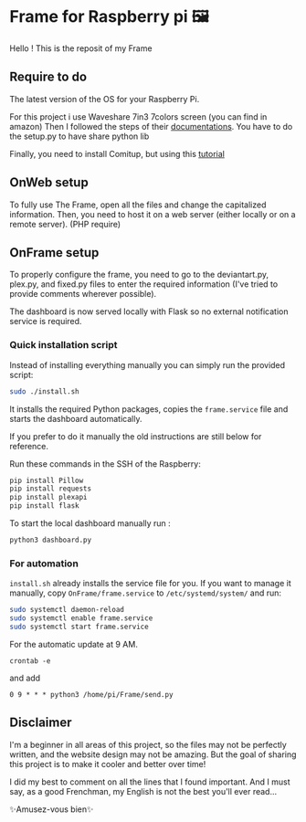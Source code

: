 # Frame for Raspberry pi 🖼️

Hello ! This is the reposit of my Frame 

## Require to do 
The latest version of the OS for your Raspberry Pi.

For this project i use Waveshare 7in3 7colors screen (you can find in amazon)
Then I followed the steps of their [documentations](https://www.waveshare.com/wiki/7.3inch_e-Paper_HAT_(F)_Manual#Python). You have to do the setup.py to have share python lib 

Finally, you need to install Comitup, but using this [tutorial](https://github.com/davesteele/comitup/wiki/Installing-Comitup)

## OnWeb setup

To fully use The Frame, open all the files and change the capitalized information. Then, you need to host it on a web server (either locally or on a remote server).
(PHP require)

## OnFrame setup
To properly configure the frame, you need to go to the deviantart.py, plex.py, and fixed.py files to enter the required information (I've tried to provide comments wherever possible).

The dashboard is now served locally with Flask so no external notification service is required.

### Quick installation script
Instead of installing everything manually you can simply run the provided script:

```bash
sudo ./install.sh
```

It installs the required Python packages, copies the `frame.service` file and
starts the dashboard automatically.

If you prefer to do it manually the old instructions are still below for
reference.

Run these commands in the SSH of the Raspberry:

```bash
pip install Pillow
pip install requests
pip install plexapi
pip install flask
```

To start the local dashboard manually run :
```bash
python3 dashboard.py
```
### For automation
`install.sh` already installs the service file for you. If you want to
manage it manually, copy `OnFrame/frame.service` to
`/etc/systemd/system/` and run:

```bash
sudo systemctl daemon-reload
sudo systemctl enable frame.service
sudo systemctl start frame.service
```

For the automatic update at 9 AM.
``` ssh
crontab -e
```
and add 
```
0 9 * * * python3 /home/pi/Frame/send.py
```
## Disclaimer
I'm a beginner in all areas of this project, so the files may not be perfectly written, and the website design may not be amazing. But the goal of sharing this project is to make it cooler and better over time!

I did my best to comment on all the lines that I found important. And I must say, as a good Frenchman, my English is not the best you'll ever read...

✨Amusez-vous bien✨
